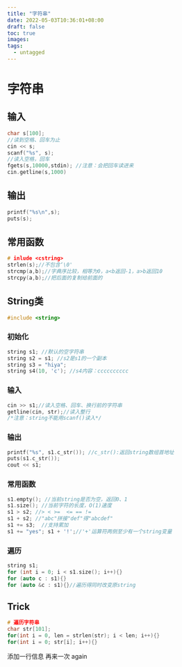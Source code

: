 ```yaml
---
title: "字符串"
date: 2022-05-03T10:36:01+08:00
draft: false
toc: true
images:
tags: 
  - untagged
---
```


# 字符串

## 输入

```cpp
char s[100];
//读到空格、回车为止
cin << s;
scanf("%s", s);
//读入空格，回车
fgets(s,10000,stdin); //注意：会把回车读进来
cin.getline(s,1000)
```

## 输出

``` cpp
printf("%s\n",s);
puts(s);
```

## 常用函数

```cpp
# inlude <cstring>
strlen(s);//不包含‘\0'
strcmp(a,b);//字典序比较，相等为0，a<b返回-1，a>b返回10
strcpy(a,b);//把后面的复制给前面的
```

## String类

```cpp
#include <string>
```

### 初始化

```cpp
string s1; //默认的空字符串
string s2 = s1; //s2是s1的一个副本
string s3 = "hiya";
string s4(10, 'c'); //s4内容：cccccccccc
```

### 输入

```cpp
cin >> s1;//读入空格、回车、换行前的字符串
getline(cin, str);//读入整行
/*注意：string不能用scanf()读入*/
```

### 输出

```cpp
printf("%s", s1.c_str()); //c_str():返回string数组首地址
puts(s1.c_str());
cout << s1;
```

### 常用函数

```cpp
s1.empty(); //当前string是否为空，返回0、1
s1.size(); //当前字符的长度，O(1)速度
s1 > s2; //> < >=  <= == !=
s1 + s2; //"abc"拼接"def"得"abcdef"
s1 += s3;  //支持累加
s1 += "yes"; s1 + '!';//'+'运算符两侧至少有一个string变量
```

### 遍历

```cpp
string s1;
for (int i = 0; i < s1.size(); i++){}
for (auto c : s1){}
for (auto &c : s1){}//遍历得同时改变原string
```



## Trick

```cpp
# 遍历字符串
char str[101];
for(int i = 0, len = strlen(str); i < len; i++){}
for(int i = 0; str[i]; i++){}
```

添加一行信息 再来一次 again

